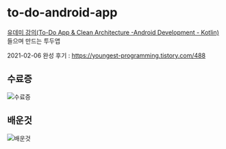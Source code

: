 # to-do-android-app
[유데미 강의(To-Do App & Clean Architecture -Android Development - Kotlin)](https://www.udemy.com/course/to-do-app-clean-architecture-android-development-kotlin/) 들으며 만드는 투두앱



2021-02-06 완성
후기 : https://youngest-programming.tistory.com/488


## 수료증
![수료증](https://user-images.githubusercontent.com/37071007/107117553-702cef00-68be-11eb-82ad-624be93cbd5c.png)

## 배운것
![배운것](https://user-images.githubusercontent.com/37071007/107117555-7622d000-68be-11eb-86f0-a062198d8882.png)
